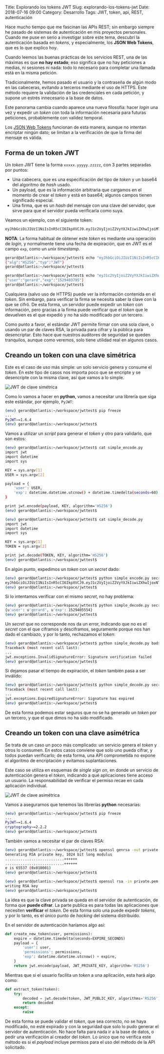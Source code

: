 Title: Explorando los tokens JWT
Slug: explorando-los-tokens-jwt
Date: 2018-07-16 09:00
Category: Desarrollo
Tags: JWT, token, api, REST, autenticación



Hace mucho tiempo que me fascinan las APIs REST; sin embargo siempre he pasado de sistemas de autenticación en mis proyectos personales. Cuando me puse en serio a investigar sobre este tema, descubrí la autenticación basada en *tokens*, y especialmente, los **JSON Web Tokens**, que es lo que explico hoy.

Cuando leemos las buenas prácticas de los servicios REST, una de las máximas es que **no hay estado**; eso significa que no hay peticiones a medias, ni sesiones ni nada: todo lo necesario para completar una llamada está en la misma petición.

Tradicionalmente, hemos pasado el usuario y la contraseña de algún modo en las cabeceras, evitando a terceros mediante el uso de HTTPS. Este método requiere la validación de las credenciales en cada petición, y supone un estrés innecesario a la base de datos.

Este panorama cambia cuando aparece una nueva filosofía: hacer *login* una vez y expedir un *token* con toda la información necesaria para futuras peticiones, probablemente con validez temporal.

Los [JSON Web Tokens](https://jwt.io/) funcionan de esta manera, aunque no intentan encriptar ningún dato; se limitan a la verificación de que la firma del mensaje es válida.

## Forma de un token JWT

Un *token* JWT tiene la forma `xxxxx.yyyyy.zzzzz`, con 3 partes separadas por puntos:

* Una cabecera, que es una especificación del tipo de *token* y un base64 del algoritmo de *hash* usado.
* Un payload, que es la información arbitraria que cargamos en el momento de crear el *token* y está en base64; algunos campos tienen significado especial.
* Una firma, que es un *hash* del mensaje con una clave del servidor, que sirve para que el servidor pueda verificarla como suya.

Veamos un ejemplo, con el siguiente token:

```bash
eyJhbGciOiJIUzI1NiIsInR5cCI6IkpXVCJ9.eyJ1c2VyIjoiZ2VyYXJkIiwiZXhwIjoiMTUyOTQwMzc5NSJ9.07VsjI6OFGjMwYTmzE9g8qoPpXJYAB5DuGiIROOY4HM
```

**NOTA**: La forma habitual de obtener este *token* es mediante una operación de *login*, y normalmente tiene una fecha de expiración, que en JWT es el campo `exp`, como un *unix timestamp*.


```bash
gerard@atlantis:~/workspace/jwttest$ echo "eyJhbGciOiJIUzI1NiIsInR5cCI6IkpXVCJ9" | base64 -d; echo ''
{"alg":"HS256","typ":"JWT"}
gerard@atlantis:~/workspace/jwttest$
```

```bash
gerard@atlantis:~/workspace/jwttest$ echo "eyJ1c2VyIjoiZ2VyYXJkIiwiZXhwIjoiMTUyOTQwMzc5NSJ9" | base64 -d; echo ''
{"user":"gerard","exp":"1529403795"}
gerard@atlantis:~/workspace/jwttest$
```

Cualquiera (salvo uso de HTTPS) puede ver la información contenida en el *token*. Sin embargo, para verificar la firma se necesita saber la clave con la que se cifró. De esta forma, un servidor puede expedir un *token* con información, pero gracias a la firma puede verificar que el *token* que le devuelven es el que expedió y no ha sido modificado por un tercero.

Como punto a favor, el estándar JWT permite firmar con una sola clave, o usando un par de claves RSA, la privada para cifrar y la pública para desencriptar. Esto hace que nuestros auditores de seguridad se queden tranquilos, aunque como veremos, solo tiene utilidad real en algunos casos.

## Creando un token con una clave simétrica

Este es el caso de uso más simple: un solo servicio genera y consume el *token*. En este tipo de casos nos importa poco que se encripte y se desencripte con la misma clave, así que vamos a lo simple.

![JWT de clave simétrica]({static}/images/JWT_Symmetric_Key.png)

Como lo vamos a hacer en **python**, vamos a necesitar una librería que siga este estándar, por ejemplo, `PyJWT`:

```bash
(env) gerard@atlantis:~/workspace/jwttest$ pip freeze
...
PyJWT==1.6.4
(env) gerard@atlantis:~/workspace/jwttest$
```

Vamos a utilizar un *script* para generar el *token* y otro para validarlo, que son estos:

```bash
(env) gerard@atlantis:~/workspace/jwttest$ cat simple_encode.py
import jwt
import datetime
import sys

KEY = sys.argv[1]
USER = sys.argv[2]

payload = {
    'user': USER,
    'exp': datetime.datetime.utcnow() + datetime.timedelta(seconds=60),
}

print jwt.encode(payload, KEY, algorithm='HS256')
(env) gerard@atlantis:~/workspace/jwttest$
```

```bash
(env) gerard@atlantis:~/workspace/jwttest$ cat simple_decode.py
import jwt
import datetime
import sys

KEY = sys.argv[1]
TOKEN = sys.argv[2]

print jwt.decode(TOKEN, KEY, algorithm='HS256')
(env) gerard@atlantis:~/workspace/jwttest$
```

En algún punto, expedimos un *token* con un *secret* dado:

```bash
(env) gerard@atlantis:~/workspace/jwttest$ python simple_encode.py secret gerard
eyJhbGciOiJIUzI1NiIsInR5cCI6IkpXVCJ9.eyJ1c2VyIjoiZ2VyYXJkIiwiZXhwIjoxNTI5NDA1NTU0fQ.3KNRsiIEcOvxN5b8Tgv_5qd8_58nA91fCkPxmnNr9F0
(env) gerard@atlantis:~/workspace/jwttest$
```

Si lo intentamos verificar con el mismo *secret*, no hay problema:

```bash
(env) gerard@atlantis:~/workspace/jwttest$ python simple_decode.py secret eyJhbGciOiJIUzI1NiIsInR5cCI6IkpXVCJ9.eyJ1c2VyIjoiZ2VyYXJkIiwiZXhwIjoxNTI5NDA1NTU0fQ.3KNRsiIEcOvxN5b8Tgv_5qd8_58nA91fCkPxmnNr9F0
{u'user': u'gerard', u'exp': 1529405554}
(env) gerard@atlantis:~/workspace/jwttest$
```

Un *secret* que no corresponde nos da un error, indicando que no es el *secret* con el que ciframos y desciframos, seguramente porque nos han dado el cambiazo, y por lo tanto, rechazamos el *token*:

```bash
(env) gerard@atlantis:~/workspace/jwttest$ python simple_decode.py badsecret eyJhbGciOiJIUzI1NiIsInR5cCI6IkpXVCJ9.eyJ1c2VyIjoiZ2VyYXJkIiwiZXhwIjoxNTI5NDA1NTU0fQ.3KNRsiIEcOvxN5b8Tgv_5qd8_58nA91fCkPxmnNr9F0
Traceback (most recent call last):
...
jwt.exceptions.InvalidSignatureError: Signature verification failed
(env) gerard@atlantis:~/workspace/jwttest$
```

Si dejamos pasar el tiempo de expiración, el *token* también pasa a ser inválido:

```bash
(env) gerard@atlantis:~/workspace/jwttest$ python simple_decode.py secret eyJhbGciOiJIUzI1NiIsInR5cCI6IkpXVCJ9.eyJ1c2VyIjoiZ2VyYXJkIiwiZXhwIjoxNTI5NDA1NTU0fQ.3KNRsiIEcOvxN5b8Tgv_5qd8_58nA91fCkPxmnNr9F0
Traceback (most recent call last):
...
jwt.exceptions.ExpiredSignatureError: Signature has expired
(env) gerard@atlantis:~/workspace/jwttest$
```

De esta forma podemos estar seguros que no se ha generado un *token* por un tercero, y que el que dimos no ha sido modificado.

## Creando un token con una clave asimétrica

Se trata de un caso un poco más complicado: un servicio genera el *token* y otros lo consumen. En estos casos conviene que solo uno pueda cifrar, y todos puedan verificarlo; de esta forma, una API comprometida no expone el algoritmo de encriptación y evitamos suplantaciones.

Este caso se utiliza en esquemas de *single sign on*, en donde un servicio de autenticación genera el *token*, indicando a qué aplicaciones tiene acceso un usuario. La responsabilidad de verificar el permiso recae en cada aplicación individual.

![JWT de clave asimétrica]({static}/images/JWT_Single_Sign_On.png)

Vamos a asegurarnos que tenemos las librerías **python** necesarias:

```bash
(env) gerard@atlantis:~/workspace/jwttest$ pip freeze
...
PyJWT==1.6.4
cryptography==2.2.2
(env) gerard@atlantis:~/workspace/jwttest$
```

También vamos a necesitar el par de claves RSA:

```bash
(env) gerard@atlantis:~/workspace/jwttest$ openssl genrsa -out private.pem 1024
Generating RSA private key, 1024 bit long modulus
...........................++++++
...........................++++++
e is 65537 (0x010001)
(env) gerard@atlantis:~/workspace/jwttest$
```

```bash
(env) gerard@atlantis:~/workspace/jwttest$ openssl rsa -in private.pem -pubout -out public.pem
writing RSA key
(env) gerard@atlantis:~/workspace/jwttest$
```

La idea es que la clave privada se queda en el servidor de autenticación, de forma que **puede cifrar**. La parte publica es para todas las aplicaciones que necesiten **verificar** el *token*. De esta forma solo una puede expedir *tokens*, y por lo tanto, es el único punto de *hacking* del sistema distribuído.

En el servidor de autenticación haríamos algo así:

```python
def create_new_token(user, permissions):
    expire = datetime.timedelta(seconds=EXPIRE_SECONDS)
    payload = {
        'user': user,
        'permissions': permissions,
        'exp': datetime.datetime.utcnow() + expire,
    }
    return jwt.encode(payload, JWT_PRIVATE_KEY, algorithm='RS256')
```

Mientras que si el usuario facilita un *token* a una aplicación, esta hará algo como:

```python
def extract_token(token):
    try:
        decoded = jwt.decode(token, JWT_PUBLIC_KEY, algorithms='RS256')
        return decoded
    except:
        raise
```

De esta forma se puede validar el *token*, que sea correcto, no se haya modificado, no esté expirado y con la seguridad que solo lo pudo generar el servidor de autenticación. No hace falta para nada ir a la base de datos, o pedir una verificación al creador del *token*. Lo único que no verifica este método es si el *payload* incluye permisos para  el uso del método de la API solicitado.

